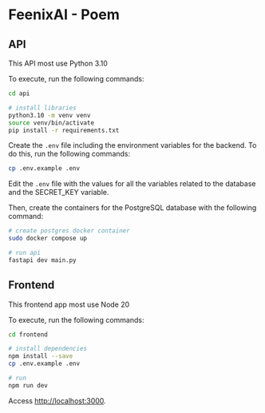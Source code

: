 # FeenixAI - Poem


## API

This API most use Python 3.10

To execute, run the following commands:

```bash
cd api

# install libraries
python3.10 -m venv venv
source venv/bin/activate
pip install -r requirements.txt
```

Create the `.env` file including the environment variables for the backend. To do this, run the following commands:

```bash
cp .env.example .env
```

Edit the `.env` file with the values for all the variables related to the database and the SECRET_KEY variable.

Then, create the containers for the PostgreSQL database with the following command:

```bash
# create postgres docker container
sudo docker compose up

# run api
fastapi dev main.py
```

## Frontend

This frontend app most use Node 20

To execute, run the following commands:

```bash
cd frontend

# install dependencies
npm install --save
cp .env.example .env

# run
npm run dev
```

Access [http://localhost:3000](http://localhost:3000).